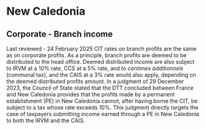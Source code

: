# New Caledonia
## Corporate - Branch income
Last reviewed - 24 February 2025
CIT rates on branch profits are the same as on corporate profits. As a principle, branch profits are deemed to be distributed to the head office.
Deemed distributed income are also subject to IRVM at a 10% rate, CCS at a 5% rate, and to _centimes additionnels_ (communal tax), and the CAIS at a 3% rate would also apply, depending on the deemed distributed profits amount.
In a judgment of 29 December 2023, the Council of State stated that the DTT concluded between France and New Caledonia provides that the profits made by a permanent establishment (PE) in New Caledonia cannot, after having borne the CIT, be subject to a tax whose rate exceeds 10%. This judgment directly targets the case of taxpayers submitting income earned through a PE in New Caledonia to both the IRVM and the CAIS.
